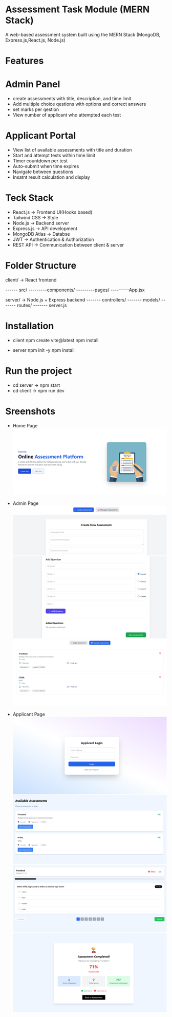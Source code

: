 # Assessment Task Module (MERN Stack)
A web-based assessment system built using the MERN Stack (MongoDB, Express.js,React.js, Node.js)

# Features

# Admin Panel
- create assessments with title, description, and time limit
- Add multiple choice qestions with options and correct answers
- set marks per qestion
- View number of applicant who attempted each test

# Applicant Portal
- View list of available assessments with title and duration
- Start and attempt tests within time limit 
- Timer countdown per test 
- Auto-submit when time expires
- Navigate between questions
- Insatnt result calculation and display

# Teck Stack
- React.js            -> Frontend UI(Hooks based)
- Tailwind CSS        -> Style
- Node.js             -> Backend server
- Express.js          -> API development
- MongoDB Atlas       -> Databse
- JWT                 -> Authentication & Authorization
- REST API            -> Communication between client & server

# Folder Structure
client/  -> React frontend

------ src/
---------components/
---------pages/
---------App.jsx

server/  -> Node.js + Express backend
------- controllers/
------- models/
------- routes/
------- server.js

# Installation 
- client
npm create vite@latest
npm install

- server
npm init -y
npm install

# Run the project
- cd server  -> npm start
- cd client  -> npm run dev

# Sreenshots
- Home Page
![home](screenshots/HomePage.png)

- Admin Page
![craete](screenshots/CreateAssesment.png)
![Add qestions](screenshots/AddQestions.png)
![Mange assesemenet](screenshots/ManageAssesment.png)

- Applicant Page
![login](screenshots/ApplicantLogin.png)
![start assesmnet](screenshots/starttset.png)
![submit](screenshots/submit.png)
![result](screenshots/Result.png)





